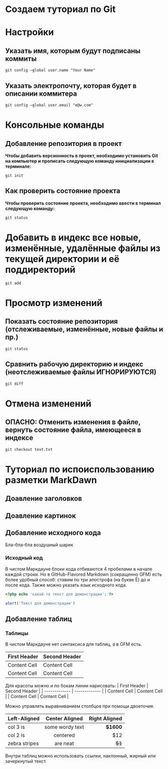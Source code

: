# Создаем туториал по Git

# Настройки

## Указать имя, которым будут подписаны коммиты
```
git config —global user.name "Your Name"
```

## Указать электропочту, которая будет в описании коммитера
```
git config —global user.email "e@w.com"
```

# Консольные команды

## Добавление репозитория в проект

**Чтобы добавить версионность в проект, необходимо установить Git на компьютер и прописать следующую команду инициализации в терминале:**
```
git init
```

## Как проверить состояние проекта

**Чтобы проверить состояние проекта, необходимо ввести в терминал следующую команду:**
```fix
git status
```

# Добавить в индекс все новые, изменённые, удалённые файлы из текущей директории и её поддиректорий
```
git add
```
# Просмотр изменений

## Показать состояние репозитория (отслеживаемые, изменённые, новые файлы и пр.)
```
git status
```
## Cравнить рабочую директорию и индекс (неотслеживаемые файлы ИГНОРИРУЮТСЯ)
```
git diff
```

# Отмена изменений

## ОПАСНО: Отменить изменения в файле, вернуть состояние файла, имеющееся в индексе
```
git checkout text.txt
```

# Туториал по испоиспользованию разметки MarkDawn

## Доавление заголовков




## Доавление картинок




## Добавление исходного кода

Бла-бла-бла
воздушный шарик
### Исходный код
В чистом Маркдауне блоки кода отбиваются 4 пробелами в
начале каждой строки.
Но в GitHub-Flavored Markdown (сокращенно GFM) есть
более удобный способ: ставим по три апострофа (на букве
Ё) до и после кода. Также можно указать язык исходного
кода.

```php
<?php echo 'какой-то текст для демонстрации'; ?>
```

```js
alert('Текст для демонстрации')
```

## Добавление таблиц

### Таблицы
В чистом Маркдауне нет синтаксиса для таблиц, а в GFM
есть.

First Header | Second Header
------------- | -------------
Content Cell | Content Cell
Content Cell | Content Cell

Для красоты можно и по бокам линии нарисовать:
| First Header | Second Header |
| ------------- | ------------- |
| Content Cell | Content Cell |
| Content Cell | Content Cell |

Можно управлять выравниванием столбцов при помощи
двоеточия.

| Left-Aligned | Center Aligned | Right Aligned |
|:------------- |:---------------:| -------------:|
| col 3 is | some wordy text | **$1600** |
| col 2 is | centered | $12 |
| zebra stripes | are neat | ~~$1~~ |

Внутри таблиц можно использовать ссылки, наклонный,
жирный или зачеркнутый текст.
